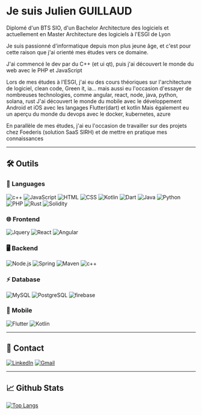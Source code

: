 
# Je suis Julien GUILLAUD

Diplomé d'un BTS SIO, d'un Bachelor Architecture des logiciels et actuellement en Master Architecture des logiciels à l'ESGI de Lyon

Je suis passionné d'informatique depuis mon plus jeune âge, et c'est pour cette raison que j'ai orienté mes études vers ce domaine.

J'ai commencé le dev par du C++ (et ui qt), puis j'ai découvert le monde du web avec le PHP et JavaScript

Lors de mes études à l'ESGI, j'ai eu des cours théoriques sur l'architecture de logiciel, clean code, Green it, ia...  mais aussi eu l'occasion d'essayer de nombreuses technologies, comme angular, react, node, java, python, solana, rust
J'ai découvert le monde du mobile avec le développement Android et iOS avec les langages Flutter(dart) et kotlin
Mais également eu un aperçu du monde du devops avec le docker, kubernetes, azure

En parallèle de mes études, j'ai eu l'occasion de travailler sur des projets chez Foederis (solution SaaS SIRH) et de mettre en pratique mes connaissances
***

## 🛠️ Outils

### 📝 Languages

  ![c++](https://img.shields.io/badge/C++-00599C?style=for-the-badge&logo=c%2B%2B&logoColor=white)
  ![JavaScript](https://img.shields.io/badge/JavaScript-323330?style=for-the-badge&logo=javascript&logoColor=F7DF1E)
  ![HTML](https://img.shields.io/badge/HTML5-E34F26?style=for-the-badge&logo=html5&logoColor=white)
  ![CSS](https://img.shields.io/badge/CSS3-1572B6?style=for-the-badge&logo=css3&logoColor=white)
  ![Kotlin](https://img.shields.io/badge/Kotlin-0095D5?&style=for-the-badge&logo=kotlin&logoColor=white)
  ![Dart](https://img.shields.io/badge/Dart-0175C2?style=for-the-badge&logo=dart&logoColor=white)
  ![Java](https://img.shields.io/badge/Java-ED8B00?style=for-the-badge&logo=oracle&logoColor=white)
  ![Python](https://img.shields.io/badge/Python-FFD43B?style=for-the-badge&logo=python&logoColor=blue)
  ![PHP](https://img.shields.io/badge/PHP-777BB4?style=for-the-badge&logo=php&logoColor=white)
  ![Rust](https://img.shields.io/badge/Rust-000000?style=for-the-badge&logo=rust&logoColor=white)
  ![Solidity](https://img.shields.io/badge/Solidity-363636?style=for-the-badge&logo=solidity&logoColor=white)

### 🌐 Frontend

![Jquery](https://img.shields.io/badge/jQuery-0769AD?style=for-the-badge&logo=jquery&logoColor=white)
![React](https://img.shields.io/badge/React-20232A?style=for-the-badge&logo=react&logoColor=61DAFB)
![Angular](https://img.shields.io/badge/Angular-DD0031?style=for-the-badge&logo=angular&logoColor=white)

### 🖥️ Backend

![Node.js](https://img.shields.io/badge/node.js%20-%2343853D.svg?&style=for-the-badge&logo=node.js&logoColor=white)
![Spring](https://img.shields.io/badge/Spring-6DB33F?style=for-the-badge&logo=spring&logoColor=white)
![Maven](https://img.shields.io/badge/Maven-C71A36?style=for-the-badge&logo=apache-maven&logoColor=white)
![c++](https://img.shields.io/badge/C++-00599C?style=for-the-badge&logo=c%2B%2B&logoColor=white)

### ⚡ Database

![MySQL](https://img.shields.io/badge/MySQL-005C84?style=for-the-badge&logo=mysql&logoColor=white)
![PostgreSQL](https://img.shields.io/badge/PostgreSQL-316192?style=for-the-badge&logo=postgresql&logoColor=white)
![firebase](https://img.shields.io/badge/firebase%20-%23039BE5.svg?&style=for-the-badge&logo=firebase)

### 📱 Mobile

![Flutter](https://img.shields.io/badge/Flutter-02569B?style=for-the-badge&logo=flutter&logoColor=white)
![Kotlin](https://img.shields.io/badge/Kotlin-0095D5?&style=for-the-badge&logo=kotlin&logoColor=white)

***

## 📨 Contact

[![LinkedIn](https://img.shields.io/badge/linkedin-%230077B5.svg?&style=for-the-badge&logo=linkedin&logoColor=white)](https://www.linkedin.com/in/julien-guillaud/)
[![Gmail](https://img.shields.io/badge/gmail-%23D14836.svg?&style=for-the-badge&logo=gmail&logoColor=white)](mailto:julien.guillaud00@gmail.com)

***

## 📈 Github Stats

[![Top Langs](https://github-readme-stats.vercel.app/api/top-langs/?username=JulienGuillaud&theme=dracula&card_width=950)](https://github.com/anuraghazra/github-readme-stats)
